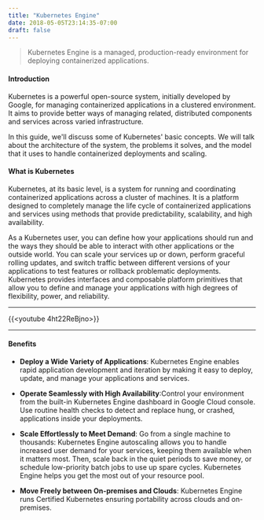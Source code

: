 ```yaml
---
title: "Kubernetes Engine"
date: 2018-05-05T23:14:35-07:00
draft: false
---
```


> Kubernetes Engine is a managed, production-ready environment for deploying containerized applications. 

#### Introduction 
Kubernetes is a powerful open-source system, initially developed by Google, for managing containerized applications in a clustered environment. It aims to provide better ways of managing related, distributed components and services across varied infrastructure.

In this guide, we'll discuss some of Kubernetes' basic concepts. We will talk about the architecture of the system, the problems it solves, and the model that it uses to handle containerized deployments and scaling.

#### What is Kubernetes
Kubernetes, at its basic level, is a system for running and coordinating containerized applications across a cluster of machines. It is a platform designed to completely manage the life cycle of containerized applications and services using methods that provide predictability, scalability, and high availability.

As a Kubernetes user, you can define how your applications should run and the ways they should be able to interact with other applications or the outside world. You can scale your services up or down, perform graceful rolling updates, and switch traffic between different versions of your applications to test features or rollback problematic deployments. Kubernetes provides interfaces and composable platform primitives that allow you to define and manage your applications with high degrees of flexibility, power, and reliability.

***
{{<youtube 4ht22ReBjno>}}

***

#### Benefits
* **Deploy a Wide Variety of Applications**: Kubernetes Engine enables rapid application development and iteration by making it easy to deploy, update, and manage your applications and services.

* **Operate Seamlessly with High Availability**:Control your environment from the built-in Kubernetes Engine dashboard in Google Cloud console. Use routine health checks to detect and replace hung, or crashed, applications inside your deployments.

* **Scale Effortlessly to Meet Demand**: Go from a single machine to thousands: Kubernetes Engine autoscaling allows you to handle increased user demand for your services, keeping them available when it matters most. Then, scale back in the quiet periods to save money, or schedule low-priority batch jobs to use up spare cycles. Kubernetes Engine helps you get the most out of your resource pool. 

* **Move Freely between On-premises and Clouds**: Kubernetes Engine runs Certified Kubernetes ensuring portability across clouds and on-premises. 
